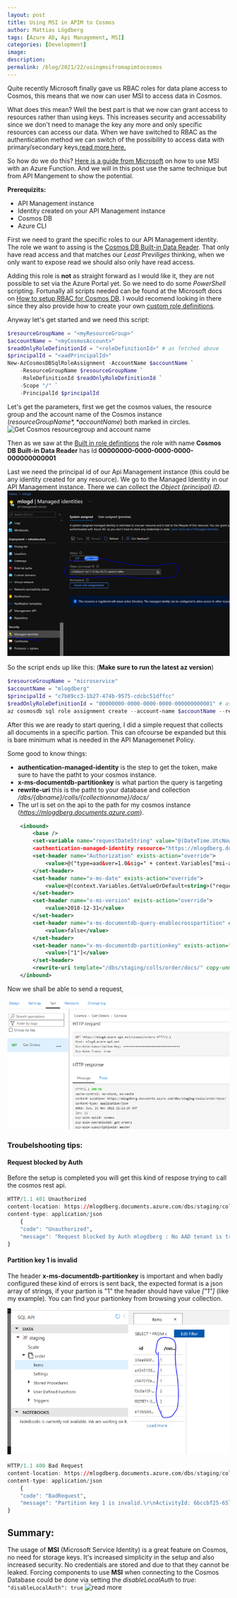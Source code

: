 ```yaml
---
layout: post
title: Using MSI in APIM to Cosmos
author: Mattias Lögdberg
tags: [Azure AD, Api Management, MSI]
categories: [Development]
image: 
description: 
permalink: /blog/2021/22/usingmsifromapimtocosmos
---
```


Quite recently Microsoft finally gave us RBAC roles for data plane access to Cosmos, this means that we now can user MSI to access data in Cosmos.


What does this mean? Well the best part is that we now can grant access to resources rather than using keys. This increases security and accessability since we don't need to manage the key any more and only specific resources can access our data. When we have switched to RBAC as the authentication method we can switch of the possibility to access data with primary/secondary keys,[read more here.](https://docs.microsoft.com/en-us/azure/cosmos-db/how-to-setup-rbac#disable-local-auth)

So how do we do this? [Here is a guide from Microsoft](https://docs.microsoft.com/en-us/azure/cosmos-db/managed-identity-based-authentication) on how to use MSI with an Azure Function. And we will in this post use the same technique but from API Mangement to show the potential.

**Prerequizits:**
- API Management instance
- Identity created on your API Management instance
- Cosmos DB
- Azure CLI

First we need to grant the specific roles to our API Management identity. The role we want to assing is the [Cosmos DB Built-in Data Reader](https://docs.microsoft.com/en-us/azure/cosmos-db/how-to-setup-rbac#built-in-role-definitions). That only have read access and that matches our *Least Previliges* thinking, when we only want to expose read we should also only have read access.

Adding this role is **not** as straight forward as I would like it, they are not possible to set via the Azure Portal yet. So we need to do some *PowerShell* scripting. Fortunally all scripts needed can be found at the Microsoft docs on [How to setup RBAC for Cosmos DB](https://docs.microsoft.com/en-us/azure/cosmos-db/how-to-setup-rbac). I would recomend looking in there since they also provide how to create your own [custom role definitions](https://docs.microsoft.com/en-us/azure/cosmos-db/how-to-setup-rbac#role-definitions).


Anyway let's get started and we need this script:
```PowerShell
$resourceGroupName = "<myResourceGroup>"
$accountName = "<myCosmosAccount>"
$readOnlyRoleDefinitionId = "<roleDefinitionId>" # as fetched above
$principalId = "<aadPrincipalId>"
New-AzCosmosDBSqlRoleAssignment -AccountName $accountName `
    -ResourceGroupName $resourceGroupName `
    -RoleDefinitionId $readOnlyRoleDefinitionId `
    -Scope "/" `
    -PrincipalId $principalId
```
 
Let's get the parameters, first we get the cosmos values, the resource group and the account name of the Cosmos instance (*$resourceGroupName*,*$accountName*) both marked in circles.
![Get Cosmos resourcegroup and account name](/assets/uploads/2021/11/msitocosmos/get_cosmo_data.PNG)

Then as we saw at the [Built in role definitions](https://docs.microsoft.com/en-us/azure/cosmos-db/how-to-setup-rbac#built-in-role-definitions) the role with name **Cosmos DB Built-in Data Reader** has Id **00000000-0000-0000-0000-000000000001**

Last we need the principal id of our Api Management instance (this could be any identity created for any resource). We go to the Managed Identity in our API Management instance. There we can collect the *Object (principal) ID*.
![Get APIM Managed Identity Prinipal Id](/assets/uploads/2021/11/msitocosmos/get_apim_managed_identity_principalid.png)

So the script ends up like this: (**Make sure to run the latest az version**)
```PowerShell
$resourceGroupName = "microservice"
$accountName = "mlogdberg"
$principalId = "c7b89cc3-1b27-474b-9575-cdcbc51dffcc"
$readOnlyRoleDefinitionId = "00000000-0000-0000-0000-000000000001" # as fetched from definition list
az cosmosdb sql role assignment create --account-name $accountName --resource-group $resourceGroupName --scope "/" --principal-id $principalId --role-definition-id $readOnlyRoleDefinitionId
```

After this we are ready to start quering, I did a simple request that collects all documents in a specific partion. This can ofcourse be expanded but this is bare minimum what is needed in the API Managemenet Policy.

Some good to know things:
- **authentication-managed-identity** is the step to get the token, make sure to have the patht to your cosmos instance.
- **x-ms-documentdb-partitionkey** is what partion the query is targeting
- **rewrite-uri** this is the patht to your database and collection */dbs/{dbname}/colls/{collectionname}/docs/*
- The url is set on the api to the path for my cosmos instance (*https://mlogdberg.documents.azure.com*).


```XML
    <inbound>
        <base />
        <set-variable name="requestDateString" value="@(DateTime.UtcNow.ToString("r"))" />
        <authentication-managed-identity resource="https://mlogdberg.documents.azure.com" output-token-variable-name="msi-access-token" ignore-error="false" />
        <set-header name="Authorization" exists-action="override">
            <value>@("type=aad&ver=1.0&sig=" + context.Variables["msi-access-token"])</value>
        </set-header>
        <set-header name="x-ms-date" exists-action="override">
            <value>@(context.Variables.GetValueOrDefault<string>("requestDateString"))</value>
        </set-header>
        <set-header name="x-ms-version" exists-action="override">
            <value>2018-12-31</value>
        </set-header>
        <set-header name="x-ms-documentdb-query-enablecrosspartition" exists-action="override">
            <value>false</value>
        </set-header>
        <set-header name="x-ms-documentdb-partitionkey" exists-action="override">
            <value>["1"]</value>
        </set-header>
        <rewrite-uri template="/dbs/staging/colls/order/docs/" copy-unmatched-params="false" />
    </inbound>
```

Now we shall be able to send a request,

![Result request](/assets/uploads/2021/11/msitocosmos/cosmos_result_request.png)

### Troubelshooting tips:
#### Request blocked by Auth
Before the setup is completed you will get this kind of respose trying to call the cosmos rest api.
```R
HTTP/1.1 401 Unauthorized
content-location: https://mlogdberg.documents.azure.com/dbs/staging/colls/order/docs
content-type: application/json
    {
    "code": "Unauthorized",
    "message": "Request blocked by Auth mlogdberg : No AAD tenant is trusted by this database account. Please create atleast one Role Assignment prior to making an AAD-based request.\r\nActivityId: 31a968bf-7652-4434-abd9-5113ea0655ae, Microsoft.Azure.Documents.Common/2.14.0"
}
```
#### Partition key 1 is invalid
The header **x-ms-documentdb-partitionkey** is important and when badly configured these kind of errors is sent back, the expected format is a json array of strings, if your partion is "1" the header should have value *["1"]* (like my example).
You can find your partionkey from browsing your collection.

![Browsing collection to find partionkey](/assets/uploads/2021/11/msitocosmos/cosmos_partionkey.png)

```R
HTTP/1.1 400 Bad Request
content-location: https://mlogdberg.documents.azure.com/dbs/staging/colls/order/docs
content-type: application/json
    {
    "code": "BadRequest",
    "message": "Partition key 1 is invalid.\r\nActivityId: 6bccbf25-657b-4a71-af92-b3e998f0490a, \r\nRequestStartTime: 2021-11-21T18:24:18.9692549Z, RequestEndTime: No response recorded; Current Time: 2021-11-21T18:24:18.9792812Z,  Number of regions attempted:1\r\n{\"systemHistory\":[{\"dateUtc\":\"2021-11-21T18:23:09.7385423Z\",\"cpu\":8.902,\"memory\":58190802944.000,\"threadInfo\":{\"isThreadStarving\":\"False\",\"threadWaitIntervalInMs\":0.012,\"availableThreads\":32761,\"minThreads\":40,\"maxThreads\":32767}},{\"dateUtc\":\"2021-11-21T18:23:19.7586326Z\",\"cpu\":7.062,\"memory\":56609513472.000,\"threadInfo\":{\"isThreadStarving\":\"False\",\"threadWaitIntervalInMs\":0.0161,\"availableThreads\":32764,\"minThreads\":40,\"maxThreads\":32767}},{\"dateUtc\":\"2021-11-21T18:23:29.7687307Z\",\"cpu\":5.752,\"memory\":56766377984.000,\"threadInfo\":{\"isThreadStarving\":\"False\",\"threadWaitIntervalInMs\":0.0173,\"availableThreads\":32765,\"minThreads\":40,\"maxThreads\":32767}},{\"dateUtc\":\"2021-11-21T18:23:49.7689519Z\",\"cpu\":5.634,\"memory\":57133617152.000,\"threadInfo\":{\"isThreadStarving\":\"False\",\"threadWaitIntervalInMs\":0.0145,\"availableThreads\":32765,\"minThreads\":40,\"maxThreads\":32767}},{\"dateUtc\":\"2021-11-21T18:23:59.7790729Z\",\"cpu\":5.298,\"memory\":57189658624.000,\"threadInfo\":{\"isThreadStarving\":\"False\",\"threadWaitIntervalInMs\":0.0125,\"availableThreads\":32765,\"minThreads\":40,\"maxThreads\":32767}},{\"dateUtc\":\"2021-11-21T18:24:09.7891858Z\",\"cpu\":8.835,\"memory\":56394321920.000,\"threadInfo\":{\"isThreadStarving\":\"False\",\"threadWaitIntervalInMs\":0.0193,\"availableThreads\":32764,\"minThreads\":40,\"maxThreads\":32767}}]}\r\n, Microsoft.Azure.Documents.Common/2.14.0"
}
```


## Summary:
The usage of **MSI** (Microsoft Service Identity) is a great feature on Cosmos, no need for storage keys. It's increased simplicity in the setup and also increased security. No credentials are stored and due to that they cannot be leaked. Forcing components to use **MSI** when connecting to the Cosmos Database could be done via setting the *disableLocalAuth* to *true*: ```"disableLocalAuth": true``` ![read more](https://docs.microsoft.com/en-us/azure/cosmos-db/how-to-setup-rbac#disable-local-auth)